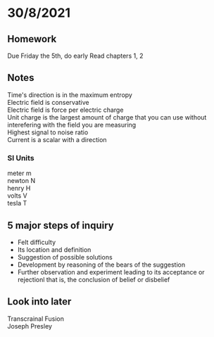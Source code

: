 # 30/8/2021
## Homework
Due Friday the 5th, do early
Read chapters 1, 2 

## Notes
Time's direction is in the maximum entropy  
Electric field is conservative  
Electric field is force per electric charge  
Unit charge is the largest amount of charge that you can use without interefering with the field you are measuring  
Highest signal to noise ratio  
Current is a scalar with a direction  
### SI Units
meter   m  
newton  N  
henry   H  
volts   V  
tesla   T 

## 5 major steps of inquiry
* Felt difficulty
* Its location and definition
* Suggestion of possible solutions
* Development by reasoning of the bears of the suggestion
* Further observation and experiment leading to its acceptance or rejectionl that is, the conclusion of belief or disbelief

## Look into later
Transcrainal Fusion  
Joseph Presley
